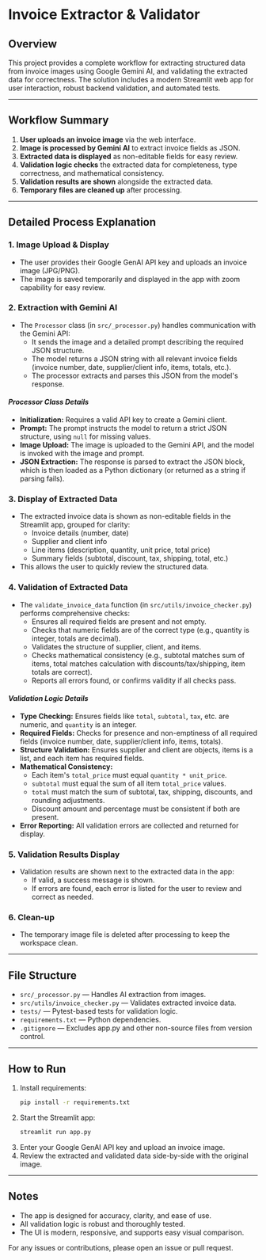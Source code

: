 # Invoice Extractor & Validator

## Overview
This project provides a complete workflow for extracting structured data from invoice images using Google Gemini AI, and validating the extracted data for correctness. The solution includes a modern Streamlit web app for user interaction, robust backend validation, and automated tests.

---

## Workflow Summary
1. **User uploads an invoice image** via the web interface.
2. **Image is processed by Gemini AI** to extract invoice fields as JSON.
3. **Extracted data is displayed** as non-editable fields for easy review.
4. **Validation logic checks** the extracted data for completeness, type correctness, and mathematical consistency.
5. **Validation results are shown** alongside the extracted data.
6. **Temporary files are cleaned up** after processing.

---

## Detailed Process Explanation

### 1. Image Upload & Display
- The user provides their Google GenAI API key and uploads an invoice image (JPG/PNG).
- The image is saved temporarily and displayed in the app with zoom capability for easy review.

### 2. Extraction with Gemini AI
- The `Processor` class (in `src/_processor.py`) handles communication with the Gemini API:
  - It sends the image and a detailed prompt describing the required JSON structure.
  - The model returns a JSON string with all relevant invoice fields (invoice number, date, supplier/client info, items, totals, etc.).
  - The processor extracts and parses this JSON from the model's response.

#### _Processor Class Details_
- **Initialization:** Requires a valid API key to create a Gemini client.
- **Prompt:** The prompt instructs the model to return a strict JSON structure, using `null` for missing values.
- **Image Upload:** The image is uploaded to the Gemini API, and the model is invoked with the image and prompt.
- **JSON Extraction:** The response is parsed to extract the JSON block, which is then loaded as a Python dictionary (or returned as a string if parsing fails).

### 3. Display of Extracted Data
- The extracted invoice data is shown as non-editable fields in the Streamlit app, grouped for clarity:
  - Invoice details (number, date)
  - Supplier and client info
  - Line items (description, quantity, unit price, total price)
  - Summary fields (subtotal, discount, tax, shipping, total, etc.)
- This allows the user to quickly review the structured data.

### 4. Validation of Extracted Data
- The `validate_invoice_data` function (in `src/utils/invoice_checker.py`) performs comprehensive checks:
  - Ensures all required fields are present and not empty.
  - Checks that numeric fields are of the correct type (e.g., quantity is integer, totals are decimal).
  - Validates the structure of supplier, client, and items.
  - Checks mathematical consistency (e.g., subtotal matches sum of items, total matches calculation with discounts/tax/shipping, item totals are correct).
  - Reports all errors found, or confirms validity if all checks pass.

#### _Validation Logic Details_
- **Type Checking:** Ensures fields like `total`, `subtotal`, `tax`, etc. are numeric, and `quantity` is an integer.
- **Required Fields:** Checks for presence and non-emptiness of all required fields (invoice number, date, supplier/client info, items, totals).
- **Structure Validation:** Ensures supplier and client are objects, items is a list, and each item has required fields.
- **Mathematical Consistency:**
  - Each item's `total_price` must equal `quantity * unit_price`.
  - `subtotal` must equal the sum of all item `total_price` values.
  - `total` must match the sum of subtotal, tax, shipping, discounts, and rounding adjustments.
  - Discount amount and percentage must be consistent if both are present.
- **Error Reporting:** All validation errors are collected and returned for display.

### 5. Validation Results Display
- Validation results are shown next to the extracted data in the app:
  - If valid, a success message is shown.
  - If errors are found, each error is listed for the user to review and correct as needed.

### 6. Clean-up
- The temporary image file is deleted after processing to keep the workspace clean.

---

## File Structure
- `src/_processor.py` — Handles AI extraction from images.
- `src/utils/invoice_checker.py` — Validates extracted invoice data.
- `tests/` — Pytest-based tests for validation logic.
- `requirements.txt` — Python dependencies.
- `.gitignore` — Excludes app.py and other non-source files from version control.

---

## How to Run
1. Install requirements:
   ```sh
   pip install -r requirements.txt
   ```
2. Start the Streamlit app:
   ```sh
   streamlit run app.py
   ```
3. Enter your Google GenAI API key and upload an invoice image.
4. Review the extracted and validated data side-by-side with the original image.

---

## Notes
- The app is designed for accuracy, clarity, and ease of use.
- All validation logic is robust and thoroughly tested.
- The UI is modern, responsive, and supports easy visual comparison.

For any issues or contributions, please open an issue or pull request.
